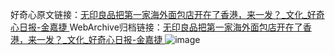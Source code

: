 好奇心原文链接：[无印良品把第一家海外面包店开在了香港，来一发？_文化_好奇心日报-金嘉捷 ](https://www.qdaily.com/articles/10179.html)
WebArchive归档链接：[无印良品把第一家海外面包店开在了香港，来一发？_文化_好奇心日报-金嘉捷 ](http://web.archive.org/web/20190623155812/https://www.qdaily.com/articles/10179.html)
![image](http://ww3.sinaimg.cn/large/007d5XDply1g3vvdkgq53j30u04w5e81)